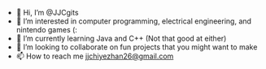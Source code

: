 - 👋 Hi, I’m @JJCgits
- 👀 I’m interested in computer programming, electrical engineering, and nintendo games (:
- 🌱 I’m currently learning Java and C++ (Not that good at either)
- 💞️ I’m looking to collaborate on fun projects that you might want to make 
- 📫 How to reach me jjchiyezhan26@gmail.com

<!---
JJCgits/JJCgits is a ✨ special ✨ repository because its `README.md` (this file) appears on your GitHub profile.
You can click the Preview link to take a look at your changes.
--->

